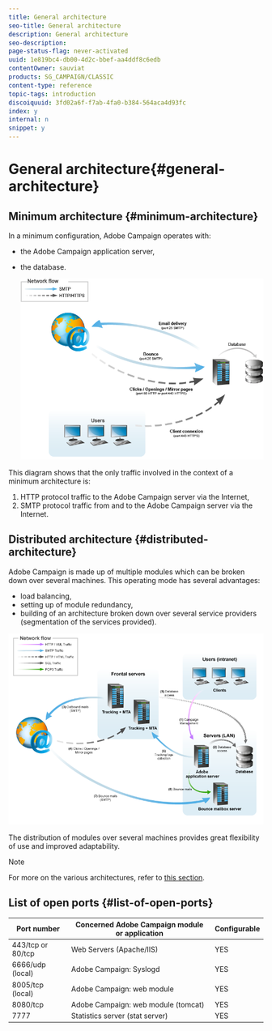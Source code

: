 ```yaml
---
title: General architecture
seo-title: General architecture
description: General architecture
seo-description: 
page-status-flag: never-activated
uuid: 1e819bc4-db00-4d2c-bbef-aa4ddf8c6edb
contentOwner: sauviat
products: SG_CAMPAIGN/CLASSIC
content-type: reference
topic-tags: introduction
discoiquuid: 3fd02a6f-f7ab-4fa0-b384-564aca4d93fc
index: y
internal: n
snippet: y
---
```


# General architecture{#general-architecture}

## Minimum architecture {#minimum-architecture}

In a minimum configuration, Adobe Campaign operates with:

* the Adobe Campaign application server,
* the database.

  ![](assets/formation_exploitation.png)

This diagram shows that the only traffic involved in the context of a minimum architecture is:

1. HTTP protocol traffic to the Adobe Campaign server via the Internet,
1. SMTP protocol traffic from and to the Adobe Campaign server via the Internet.

## Distributed architecture {#distributed-architecture}

Adobe Campaign is made up of multiple modules which can be broken down over several machines. This operating mode has several advantages:

* load balancing,
* setting up of module redundancy,
* building of an architecture broken down over several service providers (segmentation of the services provided).

![](assets/architecturerepartie.png)

The distribution of modules over several machines provides great flexibility of use and improved adaptability.

>[!NOTE]
>
>For more on the various architectures, refer to [this section](../../installation/using/general-architecture.md).

## List of open ports {#list-of-open-ports}

|  Port number  | Concerned Adobe Campaign module or application  | Configurable  |
|---|---|---|
|  443/tcp or 80/tcp  | Web Servers (Apache/IIS)  | YES  |
|  6666/udp (local)  | Adobe Campaign: Syslogd  | YES  |
|  8005/tcp (local)  | Adobe Campaign: web module  | YES  |
|  8080/tcp  | Adobe Campaign: web module (tomcat)  | YES  |
|  7777  | Statistics server (stat server)  | YES  |

